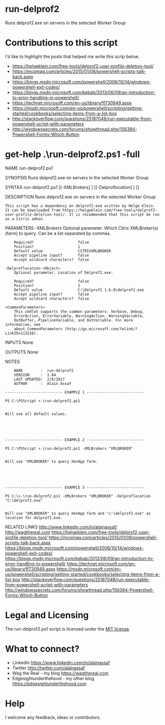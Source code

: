 # run-delprof2
Runs delprof2.exe on servers in the selected Worker Group
# Contributions to this script
I'd like to highlight the posts that helped me write this scrip below.
* https://helgeklein.com/free-tools/delprof2-user-profile-deletion-tool/
* https://mcpmag.com/articles/2015/01/08/powershell-scripts-talk-back.aspx
* https://blogs.msdn.microsoft.com/powershell/2006/10/14/windows-powershell-exit-codes/
* https://blogs.msdn.microsoft.com/kebab/2013/06/09/an-introduction-to-error-handling-in-powershell/
* https://technet.microsoft.com/en-us/library/ff730949.aspx
* https://msdn.microsoft.com/en-us/powershell/scripting/getting-started/cookbooks/selecting-items-from-a-list-box
* http://stackoverflow.com/questions/25187048/run-executable-from-powershell-script-with-parameters
* http://windowssecrets.com/forums/showthread.php/156384-Powershell-Forms-Which-Button

# get-help .\run-delprof2.ps1 -full

NAME
    run-delprof2.ps1
    
SYNOPSIS
    Runs delprof2.exe on servers in the selected Worker Group
    
SYNTAX
    run-delprof2.ps1 [[-XMLBrokers] <Object>] [[-Delproflocation] <Object>] [<CommonParameters>]
    
    
DESCRIPTION
    Runs delprof2.exe on servers in the selected Worker Group
    
    This script has a dependency on delprof2.exe written by Helge Klein. It can be downloaded from https://helgeklein.com/free-tools/delprof2-user-profile-deletion-tool/. It is recommended that this script be run as a Citrix admin.
    

PARAMETERS
    -XMLBrokers <Object>
        Optional parameter. Which Citrix XMLBroker(s) (farm) to query. Can be a list separated by commas.
        
        Required?                    false
        Position?                    1
        Default value                CITRIXXMLBROKER
        Accept pipeline input?       false
        Accept wildcard characters?  false
        
    -Delproflocation <Object>
        Optional parameter. Location of Delprof2.exe.
        
        Required?                    false
        Position?                    2
        Default value                C:\Delprof2 1.6.0\delprof2.exe
        Accept pipeline input?       false
        Accept wildcard characters?  false
        
    <CommonParameters>
        This cmdlet supports the common parameters: Verbose, Debug,
        ErrorAction, ErrorVariable, WarningAction, WarningVariable,
        OutBuffer, PipelineVariable, and OutVariable. For more information, see 
        about_CommonParameters (http://go.microsoft.com/fwlink/?LinkID=113216). 
    
INPUTS
    None
        
    
    
    
OUTPUTS
    None
        
    
    
    
NOTES
    
    
        NAME        :  run-delprof2
        VERSION     :  1.04
        LAST UPDATED:  2/6/2017
        AUTHOR      :  Alain Assaf
    
    -------------------------- EXAMPLE 1 --------------------------
    
    PS C:\PSScript >.\run-delprof2.ps1
    
    
    Will use all default values.
    
    
    
    
    
    -------------------------- EXAMPLE 2 --------------------------
    
    PS C:\PSScript >.\run-delprof2.ps1 -XMLBrokers "XMLBROKER"
    
    
    Will use "XMLBROKER" to query XenApp farm.
    
    
    
    
    
    -------------------------- EXAMPLE 3 --------------------------
    
    PS C:\>.\run-delprof2.ps1 -XMLBrokers "XMLBROKER" -Delproflocation "C:\delprof2.exe"
    
    
    Will use "XMLBROKER" to query XenApp farm and "c:\delprof2.exe" as location for delprof2.exe.
    
    
    
    
    
    
RELATED LINKS
    http://www.linkedin.com/in/alainassaf/
    http://wagthereal.com
    https://helgeklein.com/free-tools/delprof2-user-profile-deletion-tool/
    https://mcpmag.com/articles/2015/01/08/powershell-scripts-talk-back.aspx
    https://blogs.msdn.microsoft.com/powershell/2006/10/14/windows-powershell-exit-codes/
    https://blogs.msdn.microsoft.com/kebab/2013/06/09/an-introduction-to-error-handling-in-powershell/
    https://technet.microsoft.com/en-us/library/ff730949.aspx
    https://msdn.microsoft.com/en-us/powershell/scripting/getting-started/cookbooks/selecting-items-from-a-list-box
    http://stackoverflow.com/questions/25187048/run-executable-from-powershell-script-with-parameters
    http://windowssecrets.com/forums/showthread.php/156384-Powershell-Forms-Which-Button

# Legal and Licensing
The run-delprof2.ps1 script is licensed under the [MIT license][].

[MIT license]: LICENSE

# What to connect?
* LinkedIn https://www.linkedin.com/in/alainassaf
* Twitter http://twitter.com/alainassaf
* Wag the Real - my blog https://wagthereal.com
* Edgesightunderthehood - my other blog https://edgesightunderthehood.com

# Help
I welcome any feedback, ideas or contributors.
